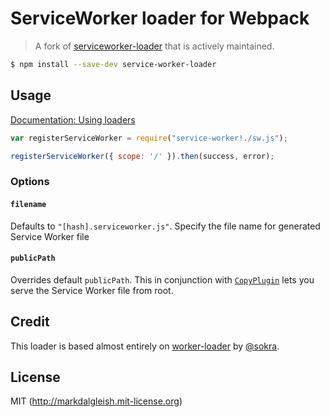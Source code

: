 # ServiceWorker loader for Webpack

> A fork of [serviceworker-loader](https://github.com/markdalgleish/serviceworker-loader) that is actively maintained.

```bash
$ npm install --save-dev service-worker-loader
```

## Usage

[Documentation: Using loaders](http://webpack.github.io/docs/using-loaders.html)

```javascript
var registerServiceWorker = require("service-worker!./sw.js");

registerServiceWorker({ scope: '/' }).then(success, error);
```

### Options

#### `filename`
Defaults to `"[hash].serviceworker.js"`. Specify the file name for generated Service Worker file

#### `publicPath`
Overrides default `publicPath`. This in conjunction with [`CopyPlugin`](https://www.npmjs.com/package/copy-webpack-plugin) lets you serve the Service Worker file from root.

## Credit

This loader is based almost entirely on [worker-loader](https://github.com/webpack/worker-loader) by [@sokra](https://github.com/sokra).

## License

MIT (http://markdalgleish.mit-license.org)

